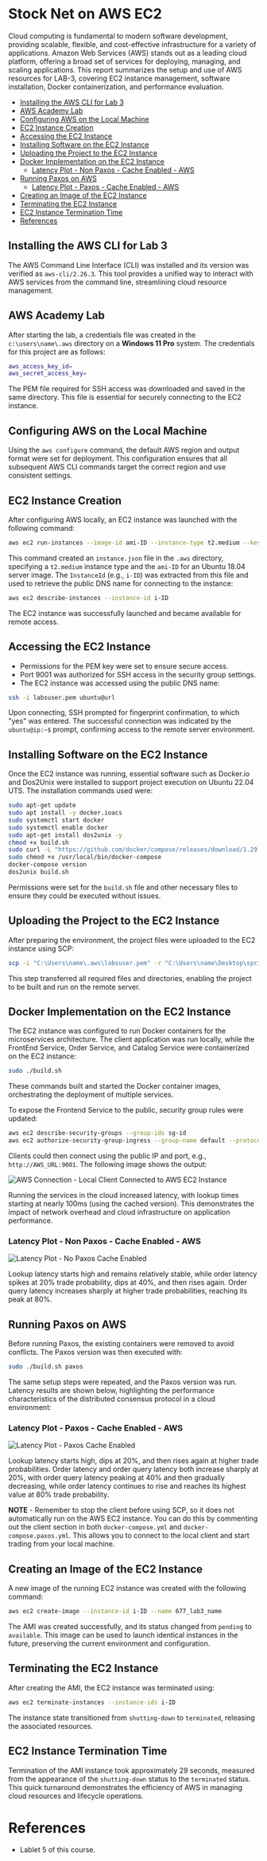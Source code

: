 # Stock Net on AWS EC2
Cloud computing is fundamental to modern software development, providing scalable, flexible, and cost-effective infrastructure for a variety of applications. Amazon Web Services (AWS) stands out as a leading cloud platform, offering a broad set of services for deploying, managing, and scaling applications. This report summarizes the setup and use of AWS resources for LAB-3, covering EC2 instance management, software installation, Docker containerization, and performance evaluation.

<nav>
  <ul>
    <li><a href="#installing-the-aws-cli-for-lab-3">Installing the AWS CLI for Lab 3</a></li>
    <li><a href="#aws-academy-lab">AWS Academy Lab</a></li>
    <li><a href="#configuring-aws-on-the-local-machine">Configuring AWS on the Local Machine</a></li>
    <li><a href="#ec2-instance-creation">EC2 Instance Creation</a></li>
    <li><a href="#accessing-the-ec2-instance">Accessing the EC2 Instance</a></li>
    <li><a href="#installing-software-on-the-ec2-instance">Installing Software on the EC2 Instance</a></li>
    <li><a href="#uploading-the-project-to-the-ec2-instance">Uploading the Project to the EC2 Instance</a></li>
    <li><a href="#docker-implementation-on-the-ec2-instance">Docker Implementation on the EC2 Instance</a>
          <ul>
            <li><a href="#latency-plot---non-paxos---cache-enabled---aws">Latency Plot - Non Paxos - Cache Enabled - AWS</a></li>
          </ul>
    </li>
    <li><a href="#running-paxos-on-aws">Running Paxos on AWS</a>
          <ul>
            <li><a href="#latency-plot---paxos---cache-enabled---aws">Latency Plot - Paxos - Cache Enabled - AWS</a></li>
          </ul>
    </li>
    <li><a href="#creating-an-image-of-the-ec2-instance">Creating an Image of the EC2 Instance</a></li>
    <li><a href="#terminating-the-ec2-instance">Terminating the EC2 Instance</a></li>
    <li><a href="#ec2-instance-termination-time">EC2 Instance Termination Time</a></li>
    <li><a href="#references">References</a></li>
  </ul>
</nav>

## Installing the AWS CLI for Lab 3

The AWS Command Line Interface (CLI) was installed and its version was verified as `aws-cli/2.26.3`. This tool provides a unified way to interact with AWS services from the command line, streamlining cloud resource management.

## AWS Academy Lab

After starting the lab, a credentials file was created in the `c:\users\name\.aws` directory on a **Windows 11 Pro** system. The credentials for this project are as follows:

```bash
aws_access_key_id=
aws_secret_access_key=
```

The PEM file required for SSH access was downloaded and saved in the same directory. This file is essential for securely connecting to the EC2 instance.

## Configuring AWS on the Local Machine

Using the `aws configure` command, the default AWS region and output format were set for deployment. This configuration ensures that all subsequent AWS CLI commands target the correct region and use consistent settings.

## EC2 Instance Creation

After configuring AWS locally, an EC2 instance was launched with the following command:

```bash
aws ec2 run-instances --image-id ami-ID --instance-type t2.medium --key-name vockey > instance.json
```

This command created an `instance.json` file in the `.aws` directory, specifying a `t2.medium` instance type and the `ami-ID` for an Ubuntu 18.04 server image. The `InstanceId` (e.g., `i-ID`) was extracted from this file and used to retrieve the public DNS name for connecting to the instance:

```bash
aws ec2 describe-instances --instance-id i-ID
```

The EC2 instance was successfully launched and became available for remote access.

## Accessing the EC2 Instance

- Permissions for the PEM key were set to ensure secure access.
- Port 9001 was authorized for SSH access in the security group settings.
- The EC2 instance was accessed using the public DNS name:

```bash
ssh -i labsuser.pem ubuntu@url
```

Upon connecting, SSH prompted for fingerprint confirmation, to which "yes" was entered. The successful connection was indicated by the `ubuntu@ip:~$` prompt, confirming access to the remote server environment.

## Installing Software on the EC2 Instance

Once the EC2 instance was running, essential software such as Docker.io and Dos2Unix were installed to support project execution on Ubuntu 22.04 UTS. The installation commands used were:

```bash
sudo apt-get update
sudo apt install -y docker.ioacs
sudo systemctl start docker
sudo systemctl enable docker
sudo apt-get install dos2unix -y
chmod +x build.sh
sudo curl -L "https://github.com/docker/compose/releases/download/1.29.2/docker-compose-$(uname -s)-$(uname -m)" -o /usr/local/bin/docker-compose
sudo chmod +x /usr/local/bin/docker-compose
docker-compose version
dos2unix build.sh
```

Permissions were set for the `build.sh` file and other necessary files to ensure they could be executed without issues.

## Uploading the Project to the EC2 Instance

After preparing the environment, the project files were uploaded to the EC2 instance using SCP:

```bash
scp -i "C:\Users\name\.aws\labsuser.pem" -r "C:\Users\name\Desktop\spring25-lab3" ubuntu@url:~
```

This step transferred all required files and directories, enabling the project to be built and run on the remote server.

## Docker Implementation on the EC2 Instance

The EC2 instance was configured to run Docker containers for the microservices architecture. The client application was run locally, while the FrontEnd Service, Order Service, and Catalog Service were containerized on the EC2 instance:

```bash
sudo ./build.sh
```

These commands built and started the Docker container images, orchestrating the deployment of multiple services.

To expose the Frontend Service to the public, security group rules were updated:

```bash
aws ec2 describe-security-groups --group-ids sg-id
aws ec2 authorize-security-group-ingress --group-name default --protocol tcp --port 9001 --cidr 0.0.0.0/0
```

Clients could then connect using the public IP and port, e.g., `http://AWS_URL:9001`. The following image shows the output:

![AWS Connection - Local Client Connected to AWS EC2 Instance](../outputs/docs_images/1_aws_connect_vs_code.png)

Running the services in the cloud increased latency, with lookup times starting at nearly 100ms (using the cached version). This demonstrates the impact of network overhead and cloud infrastructure on application performance.

### Latency Plot - Non Paxos - Cache Enabled - AWS

![Latency Plot - No Paxos Cache Enabled](../outputs/docs_images/2_aws_latency_plot_no_paxos_cache_enabled.png)

Lookup latency starts high and remains relatively stable, while order latency spikes at 20% trade probability, dips at 40%, and then rises again. Order query latency increases sharply at higher trade probabilities, reaching its peak at 80%.

## Running Paxos on AWS

Before running Paxos, the existing containers were removed to avoid conflicts. The Paxos version was then executed with:

```bash
sudo ./build.sh paxos
```

The same setup steps were repeated, and the Paxos version was run. Latency results are shown below, highlighting the performance characteristics of the distributed consensus protocol in a cloud environment:

### Latency Plot - Paxos - Cache Enabled - AWS

![Latency Plot - Paxos Cache Enabled](../outputs/docs_images/3_aws_latency_plot_paxos_cache_enabled.png)

Lookup latency starts high, dips at 20%, and then rises again at higher trade probabilities. Order latency and order query latency both increase sharply at 20%, with order query latency peaking at 40% and then gradually decreasing, while order latency continues to rise and reaches its highest value at 80% trade probability.

**NOTE** - Remember to stop the client before using SCP, so it does not automatically run on the AWS EC2 instance. You can do this by commenting out the client section in both `docker-compose.yml` and `docker-compose.paxos.yml`. This allows you to connect to the local client and start trading from your local machine.

## Creating an Image of the EC2 Instance

A new image of the running EC2 instance was created with the following command:

```bash
aws ec2 create-image --instance-id i-ID --name 677_lab3_name
```

The AMI was created successfully, and its status changed from `pending` to `available`. This image can be used to launch identical instances in the future, preserving the current environment and configuration.

## Terminating the EC2 Instance

After creating the AMI, the EC2 instance was terminated using:

```bash
aws ec2 terminate-instances --instance-ids i-ID
```

The instance state transitioned from `shutting-down` to `terminated`, releasing the associated resources.

## EC2 Instance Termination Time

Termination of the AMI instance took approximately 29 seconds, measured from the appearance of the `shutting-down` status to the `terminated` status. This quick turnaround demonstrates the efficiency of AWS in managing cloud resources and lifecycle operations.

# References
- Lablet 5 of this course.